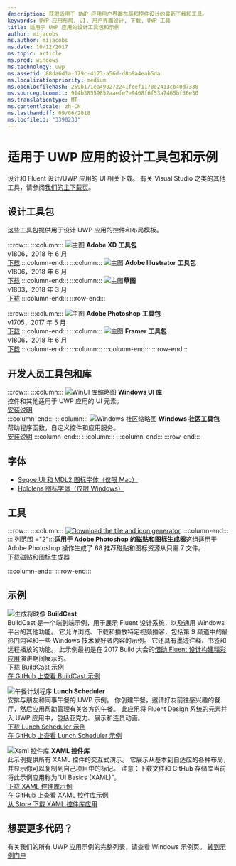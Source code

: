 ```yaml
---
description: 获取适用于 UWP 应用用户界面布局和控件设计的最新下载和工具。
keywords: UWP 应用布局, UI, 用户界面设计, 下载, UWP 工具
title: 适用于 UWP 应用的设计工具包和示例
author: mijacobs
ms.author: mijacobs
ms.date: 10/12/2017
ms.topic: article
ms.prod: windows
ms.technology: uwp
ms.assetid: 88da6d1a-379c-4173-a56d-d8b9a4eab5da
ms.localizationpriority: medium
ms.openlocfilehash: 259b171ea490272241fcef1170e2413cb40d7330
ms.sourcegitcommit: 914b38559852aaefe7e9468f6f53a7465bf36e30
ms.translationtype: MT
ms.contentlocale: zh-CN
ms.lasthandoff: 09/06/2018
ms.locfileid: "3390233"
---
```

# <a name="design-toolkits-and-samples-for-uwp-apps"></a>适用于 UWP 应用的设计工具包和示例
 

设计和 Fluent 设计/UWP 应用的 UI 相关下载。 有关 Visual Studio 之类的其他工具，请参阅<a href="https://developer.microsoft.com/downloads">我们的主下载页</a>。 


## <a name="design-toolkits"></a>设计工具包

这些工具包提供用于设计 UWP 应用的控件和布局模板。

:::row:::
    :::column:::
        ![主图](images/adobe-xd.png) <b>Adobe XD 工具包</b><br>
        v1806，2018 年 6 月<br>
        <a href="https://aka.ms/adobexdtoolkit">下载</a>
    :::column-end:::
    :::column:::
        ![主图](images/adobe-illustrator.png) <b>Adobe Illustrator 工具包</b><br>
        v1806，2018 年 6 月<br>
        <a href="https://aka.ms/adobeillustratortoolkit">下载</a>
    :::column-end:::
    :::column:::
        ![主图](images/sketch.png)<b>草图</b><br>
        v1803，2018 年 3 月<br>
        <a href="https://aka.ms/sketchtoolkit">下载</a>
    :::column-end:::
:::row-end:::

:::row:::
    :::column:::
        ![主图](images/adobe-photoshop.png) <b>Adobe Photoshop 工具包</b><br>
        v1705，2017 年 5 月<br>
        <a href="https://aka.ms/adobephotoshoptoolkit">下载</a>
    :::column-end:::
    :::column:::
        ![主图](images/framer.png) <b>Framer 工具包</b><br>
        v1806，2018 年 6 月<br>
        <a href="https://aka.ms/framertoolkit">下载</a>
    :::column-end:::
    :::column:::
    :::column-end:::
:::row-end:::

## <a name="developer-toolkits-and-libraries"></a>开发人员工具包和库

:::row:::
    :::column:::
        ![WinUI 库缩略图](images/WinUI-library.png) <b>Windows UI 库</b><br>
        控件和其他适用于 UWP 应用的 UI 元素。<br/>
        <a href="/uwp/toolkits/winui/getting-started">安装说明</a><br/>
    :::column-end:::
    :::column:::
        ![Windows 社区缩略图](images/Windows-community-toolkit.png) <b>Windows 社区工具包</b><br>
        帮助程序函数，自定义控件和应用服务。<br />
        <a href="/windows/uwpcommunitytoolkit/getting-started">安装说明</a>
    :::column-end:::
    :::column:::
    :::column-end:::
:::row-end:::

## <a name="fonts"></a>字体

* <a href="https://aka.ms/SegoeFonts">Segoe UI 和 MDL2 图标字体（仅限 Mac）</a>
* <a href="https://aka.ms/hololensiconfont">Hololens 图标字体（仅限 Windows）</a>

## <a name="tools"></a>工具

:::row:::
    :::column:::
        <a href="http://go.microsoft.com/fwlink/p/?LinkId=760394"><img src="images/tile-icon-generator.png" alt="Download the tile and icon generator"/></a>
    :::column-end:::
    ::: 列范围 ="2":::**适用于 Adobe Photoshop 的磁贴和图标生成器**这组适用于 Adobe Photoshop 操作生成了 68 推荐磁贴和图标资源从只需 7 文件。 <br/><a href="http://go.microsoft.com/fwlink/p/?LinkId=760394">下载磁贴和图标生成器</a></p>
    :::column-end:::
:::row-end:::

    
## <a name="samples"></a>示例

![生成将映像](images/buildcast.png)
**BuildCast**<br>
BuildCast 是一个端到端示例，用于展示 Fluent 设计系统，以及通用 Windows 平台的其他功能。 它允许浏览、下载和播放特定视频播客，包括第 9 频道中的最热门内容和一些 Windows 技术爱好者内容的示例。 它还具有墨迹注释、书签和远程播放的功能。 此示例最初是在 2017 Build 大会的<a href="https://channel9.msdn.com/Events/Build/2017/B8034">借助 Fluent 设计构建精彩应用</a>演讲期间展示的。 <br>
<a href="https://github.com/Microsoft/BuildCast/archive/master.zip">下载 BuildCast 示例</a> <br><a href="https://github.com/Microsoft/BuildCast">在 GitHub 上查看 BuildCast 示例</a>

![午餐计划程序](images/lunchscheduler.png)
**Lunch Scheduler**<br>
安排与朋友和同事午餐的 UWP 示例。 你创建午餐，邀请好友前往感兴趣的餐厅，然后应用帮助管理有关各方的午餐。 此应用将 Fluent Design 系统的元素并入 UWP 应用中，包括亚克力、展示和连贯动画。 <br/><a href="https://github.com/Microsoft/Windows-appsample-lunch-scheduler/archive/master.zip">下载 Lunch Scheduler 示例</a><br/><a href="https://github.com/Microsoft/Windows-appsample-lunch-scheduler">在 GitHub 上查看 Lunch Scheduler 示例</a></p>  

![Xaml 控件库](images/xaml-controls-gallery.png)
**XAML 控件库**<br>
此示例提供所有 XAML 控件的交互式演示。 它展示从基本到自适应的各种布局，并显示你可以复制到自己项目中的标记。 注意：下载文件和 GitHub 存储库当前将此示例应用称为“UI Basics (XAML)”。 <br/><a href="https://github.com/Microsoft/Windows-universal-samples/archive/master.zip">下载 XAML 控件库示例</a><br/><a href="https://github.com/Microsoft/Windows-universal-samples/tree/master/Samples/XamlUIBasics">在 GitHub 上查看 XAML 控件库示例</a> <br/><a href="https://www.microsoft.com/store/apps/9msvh128x2zt">从 Store 下载 XAML 控件库应用</a></p>

## <a name="want-more-code"></a>想要更多代码？

有关我们的所有 UWP 应用示例的完整列表，请查看 Windows 示例页。 <a href="https://developer.microsoft.com/samples">转到示例门户</a>
